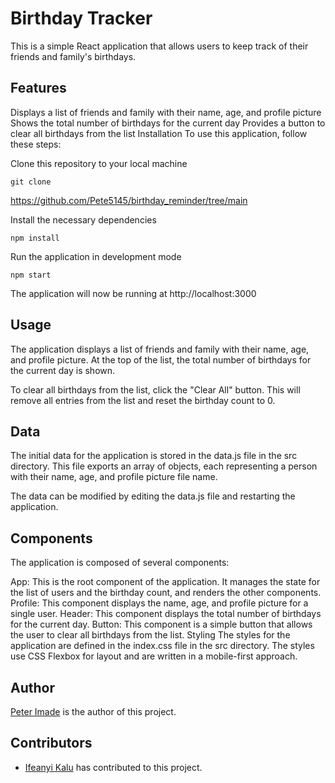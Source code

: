 # Birthday Tracker
This is a simple React application that allows users to keep track of their friends and family's birthdays.

## Features
Displays a list of friends and family with their name, age, and profile picture
Shows the total number of birthdays for the current day
Provides a button to clear all birthdays from the list
Installation
To use this application, follow these steps:

Clone this repository to your local machine

`git clone`

https://github.com/Pete5145/birthday_reminder/tree/main

Install the necessary dependencies

`npm install`

Run the application in development mode

`npm start`

The application will now be running at http://localhost:3000

## Usage
The application displays a list of friends and family with their name, age, and profile picture. At the top of the list, the total number of birthdays for the current day is shown.

To clear all birthdays from the list, click the "Clear All" button. This will remove all entries from the list and reset the birthday count to 0.

## Data
The initial data for the application is stored in the data.js file in the src directory. This file exports an array of objects, each representing a person with their name, age, and profile picture file name.

The data can be modified by editing the data.js file and restarting the application.

## Components
The application is composed of several components:

App: This is the root component of the application. It manages the state for the list of users and the birthday count, and renders the other components.
Profile: This component displays the name, age, and profile picture for a single user.
Header: This component displays the total number of birthdays for the current day.
Button: This component is a simple button that allows the user to clear all birthdays from the list.
Styling
The styles for the application are defined in the index.css file in the src directory. The styles use CSS Flexbox for layout and are written in a mobile-first approach.

## Author

[Peter Imade](https://github.com/Pete5145) is the author of this project.


## Contributors

- [Ifeanyi Kalu](https://github.com/fazzy12) has contributed to this project.


